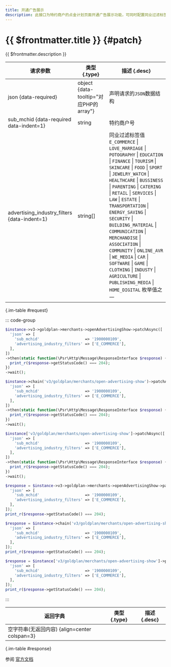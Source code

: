 ```yaml
---
title: 开通广告展示
description: 此接口为特约商户的点金计划页面开通广告展示功能，可同时配置同业过滤标签，防止特约商户支付后出现同行业的广告内容。
---
```


# {{ $frontmatter.title }} {#patch}

{{ $frontmatter.description }}

| 请求参数 | 类型 {.type} | 描述 {.desc}
| --- | --- | ---
| json {data-required} | object {data-tooltip="对应PHP的array"} | 声明请求的`JSON`数据结构
| sub_mchid {data-required data-indent=1} | string | 特约商户号
| advertising_industry_filters {data-indent=1} | string[] | 同业过滤标签值<br/>`E_COMMERCE` \| `LOVE_MARRIAGE` \| `POTOGRAPHY` \| `EDUCATION` \| `FINANCE` \| `TOURISM` \| `SKINCARE` \| `FOOD` \| `SPORT` \| `JEWELRY_WATCH` \| `HEALTHCARE` \| `BUSSINESS` \| `PARENTING` \| `CATERING` \| `RETAIL` \| `SERVICES` \| `LAW` \| `ESTATE` \| `TRANSPORTATION` \| `ENERGY_SAVING` \| `SECURITY` \| `BUILDING_MATERIAL` \| `COMMUNICATION` \| `MERCHANDISE` \| `ASSOCIATION` \| `COMMUNITY` \| `ONLINE_AVR` \| `WE_MEDIA` \| `CAR` \| `SOFTWARE` \| `GAME` \| `CLOTHING` \| `INDUSTY` \| `AGRICULTURE` \| `PUBLISHING_MEDIA` \| `HOME_DIGITAL` 枚举值之一

{.im-table #request}

::: code-group

```php [异步纯链式]
$instance->v3->goldplan->merchants->openAdvertisingShow->patchAsync([
  'json' => [
    'sub_mchid'                    => '1900000109',
    'advertising_industry_filters' => ['E_COMMERCE'],
  ],
])
->then(static function(\Psr\Http\Message\ResponseInterface $response) {
  print_r($response->getStatusCode() === 204);
})
->wait();
```

```php [异步声明式]
$instance->chain('v3/goldplan/merchants/open-advertising-show')->patchAsync([
  'json' => [
    'sub_mchid'                    => '1900000109',
    'advertising_industry_filters' => ['E_COMMERCE'],
  ],
])
->then(static function(\Psr\Http\Message\ResponseInterface $response) {
  print_r($response->getStatusCode() === 204);
})
->wait();
```

```php [异步属性式]
$instance['v3/goldplan/merchants/open-advertising-show']->patchAsync([
  'json' => [
    'sub_mchid'                    => '1900000109',
    'advertising_industry_filters' => ['E_COMMERCE'],
  ],
])
->then(static function(\Psr\Http\Message\ResponseInterface $response) {
  print_r($response->getStatusCode() === 204);
})
->wait();
```

```php [同步纯链式]
$response = $instance->v3->goldplan->merchants->openAdvertisingShow->patch([
  'json' => [
    'sub_mchid'                    => '1900000109',
    'advertising_industry_filters' => ['E_COMMERCE'],
  ],
]);
print_r($response->getStatusCode() === 204);
```

```php [同步声明式]
$response = $instance->chain('v3/goldplan/merchants/open-advertising-show')->patch([
  'json' => [
    'sub_mchid'                    => '1900000109',
    'advertising_industry_filters' => ['E_COMMERCE'],
  ],
]);
print_r($response->getStatusCode() === 204);
```

```php [同步属性式]
$response = $instance['v3/goldplan/merchants/open-advertising-show']->patch([
  'json' => [
    'sub_mchid'                    => '1900000109',
    'advertising_industry_filters' => ['E_COMMERCE'],
  ],
]);
print_r($response->getStatusCode() === 204);
```

:::

| 返回字典 | 类型 {.type} | 描述 {.desc}
| --- | --- | ---
| 空字符串(无返回内容) {align=center colspan=3}

{.im-table #response}

参阅 [官方文档](https://pay.weixin.qq.com/wiki/doc/apiv3_partner/apis/chapter8_5_4.shtml)
